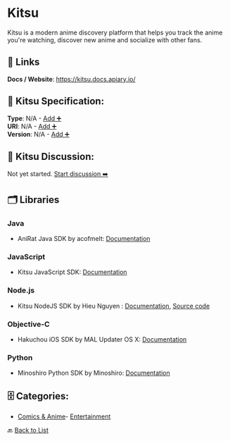 # Kitsu

Kitsu is a modern anime discovery platform that helps you track the anime you're watching, discover new anime and socialize with other fans.

##  🔗 Links
**Docs / Website**: https://kitsu.docs.apiary.io/

## 🧬 Kitsu Specification:
**Type**: N/A - [Add ➕](https://github.com/apis-list/apis-list/edit/main/apis.yaml#L10899)  
**URI**: N/A - [Add ➕](https://github.com/apis-list/apis-list/edit/main/apis.yaml#L10899)  
**Version**: N/A - [Add ➕](https://github.com/apis-list/apis-list/edit/main/apis.yaml#L10899)

## 💬 Kitsu Discussion:
Not yet started. [Start discussion ➡️](https://github.com/apis-list/apis-list/discussions/new)

## 🗂️ Libraries
### Java
- AniRat Java SDK by acofmelt: [Documentation](https://github.com/acofmelt/AniRat)
### JavaScript
- Kitsu JavaScript SDK: [Documentation](https://github.com/hummingbird-me/hummingbird-client)
### Node.js
- Kitsu NodeJS SDK by Hieu Nguyen : [Documentation](https://www.npmjs.com/package/kitsu-api), [Source code](https://github.com/hieunhit/kitsu-api)
### Objective-C
- Hakuchou iOS SDK by MAL Updater OS X: [Documentation](https://github.com/Atelier-Shiori/Hakuchou)
### Python
- Minoshiro Python SDK by Minoshiro: [Documentation](https://github.com/Mino-shiro/Minoshiro)


## 🗄️ Categories:
- [Comics & Anime](https://github.com/apis-list/apis-list#comics--anime-)- [Entertainment](https://github.com/apis-list/apis-list#entertainment-)

🔙  [Back to List](https://github.com/apis-list/apis-list)
